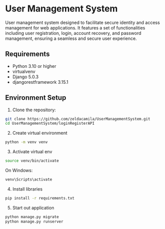 # User Management System

User management system designed to facilitate secure identity and access management for web applications. It features a set of functionalities including user registration, login, account recovery, and password management, ensuring a seamless and secure user experience.

## Requirements

- Python 3.10 or higher
- virtualvenv
- Django 5.0.3
- djangorestframework 3.15.1

## Environment Setup

1. Clone the repository:

```bash
git clone https://github.com/zeldacamila/UserManagementSystem.git
cd UserManagementSystem/loginRegisterAPI
```

2. Create virtual environment

```bash
python -m venv venv
```

3. Activate virtual env

```bash
source venv/bin/activate
```

On Windows:

```bash
venv\Scripts\activate
```

4. Install libraries

```bash
pip install -r requirements.txt
```

5. Start out application

```bash
python manage.py migrate
python manage.py runserver
```
